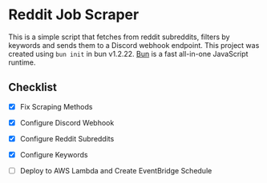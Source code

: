 # Reddit Job Scraper

This is a simple script that fetches from reddit subreddits, filters by keywords and sends them to a Discord webhook endpoint.
This project was created using `bun init` in bun v1.2.22. [Bun](https://bun.com) is a fast all-in-one JavaScript runtime.

## Checklist
- [x] Fix Scraping Methods
- [x] Configure Discord Webhook
- [x] Configure Reddit Subreddits
- [x] Configure Keywords
- [ ] Deploy to AWS Lambda and Create EventBridge Schedule

 